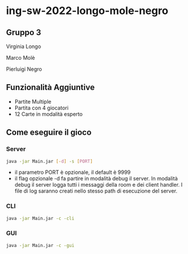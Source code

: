 # ing-sw-2022-longo-mole-negro

## Gruppo 3
 Virginia Longo
 
 Marco Molè
 
 Pierluigi Negro
 
 
 
## Funzionalità Aggiuntive
- Partite Multiple
- Partita con 4 giocatori
- 12 Carte in modalità esperto

## Come eseguire il gioco

### Server

``` bash
java -jar Main.jar [-d] -s [PORT]
```
- il parametro PORT è opzionale, il default è 9999
- il flag opzionale -d fa partire in modalità debug il server. In modalità debug il server logga tutti i messaggi della room e dei client handler. I file di log saranno creati nello stesso path di esecuzione del server.

### CLI

``` bash
java -jar Main.jar -c -cli
```

### GUI

``` bash
java -jar Main.jar -c -gui
```
